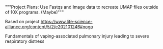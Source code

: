 """Project Plans: Use Fastqs and Image data to recreate UMAP files outside of 10X programs. (Maybe)"""

Based on project https://www.life-science-alliance.org/content/5/2/e202101246#nogo

Fundamentals of vaping-associated pulmonary injury leading to severe respiratory distress